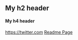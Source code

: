 ## My h2 header
#### My h4 header
<https://twitter.com>
[Readme Page](https://github.com/LivChambliss/Markdown/blob/master/README.md)

